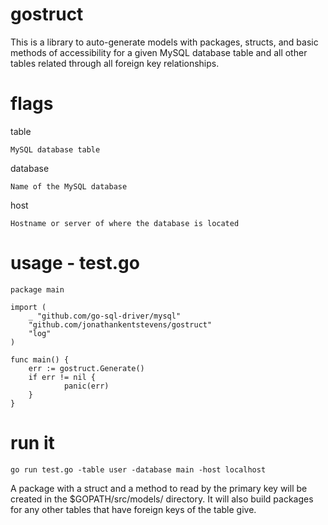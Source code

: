# gostruct
This is a library to auto-generate models with packages, structs, and basic methods of accessibility for a given MySQL database table and all other tables related through all foreign key relationships. 

# flags 

table
    
    MySQL database table
    
database
    
    Name of the MySQL database
    
host
    
    Hostname or server of where the database is located

# usage - test.go

    package main

    import (
    	_ "github.com/go-sql-driver/mysql"
    	"github.com/jonathankentstevens/gostruct"
    	"log"
    )

    func main() {
    	err := gostruct.Generate()
    	if err != nil {
    	        panic(err)
    	}
    }

# run it

    go run test.go -table user -database main -host localhost
    
A package with a struct and a method to read by the primary key will be created in the $GOPATH/src/models/ directory. It will also build packages for any other tables that have foreign keys of the table give.
